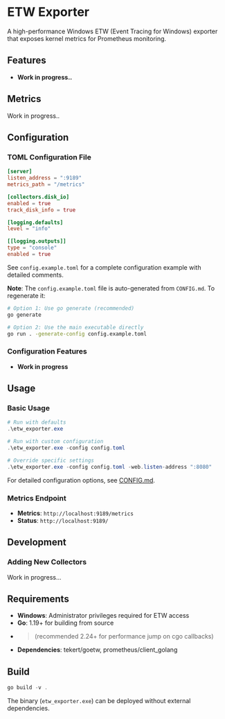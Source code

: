 # ETW Exporter

A high-performance Windows ETW (Event Tracing for Windows) exporter that exposes kernel metrics for Prometheus monitoring.

## Features

- **Work in progress..**

## Metrics

Work in progress..

## Configuration

### TOML Configuration File
```toml
[server]
listen_address = ":9189"
metrics_path = "/metrics"

[collectors.disk_io]
enabled = true
track_disk_info = true

[logging.defaults]
level = "info"

[[logging.outputs]]
type = "console"
enabled = true
```

See `config.example.toml` for a complete configuration example with detailed comments.

**Note**: The `config.example.toml` file is auto-generated from `CONFIG.md`. To regenerate it:

```bash
# Option 1: Use go generate (recommended)
go generate

# Option 2: Use the main executable directly
go run . -generate-config config.example.toml
```

### Configuration Features
- **Work in progress**

## Usage

### Basic Usage
```powershell
# Run with defaults
.\etw_exporter.exe

# Run with custom configuration
.\etw_exporter.exe -config config.toml

# Override specific settings
.\etw_exporter.exe -config config.toml -web.listen-address ":8080"
```

For detailed configuration options, see [CONFIG.md](CONFIG.md).

### Metrics Endpoint
- **Metrics**: `http://localhost:9189/metrics`
- **Status**: `http://localhost:9189/`


## Development

### Adding New Collectors

Work in progress...

## Requirements

- **Windows**: Administrator privileges required for ETW access
- **Go**: 1.19+ for building from source 
- > (recommended 2.24+ for performance jump on cgo callbacks)
- **Dependencies**: tekert/goetw, prometheus/client_golang

## Build

```powershell
go build -v .
```

The binary (`etw_exporter.exe`) can be deployed without external dependencies.
